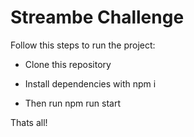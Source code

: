 # Streambe Challenge

Follow this steps to run the project:

- Clone this repository

- Install dependencies with npm i

- Then run npm run start

Thats all!

